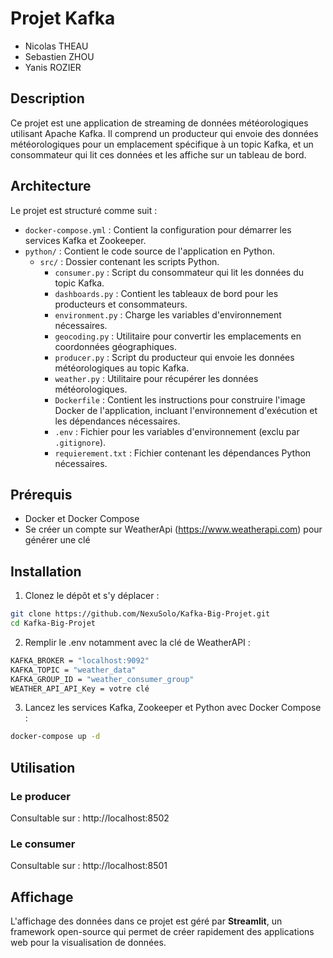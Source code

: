 # Projet Kafka

- Nicolas THEAU
- Sebastien ZHOU
- Yanis ROZIER

## Description

Ce projet est une application de streaming de données météorologiques utilisant Apache Kafka. Il comprend un producteur qui envoie des données météorologiques pour un emplacement spécifique à un topic Kafka, et un consommateur qui lit ces données et les affiche sur un tableau de bord.

## Architecture

Le projet est structuré comme suit :

- `docker-compose.yml` : Contient la configuration pour démarrer les services Kafka et Zookeeper.
- `python/` : Contient le code source de l'application en Python.
  - `src/` : Dossier contenant les scripts Python.
    - `consumer.py` : Script du consommateur qui lit les données du topic Kafka.
    - `dashboards.py` : Contient les tableaux de bord pour les producteurs et consommateurs.
    - `environment.py` : Charge les variables d'environnement nécessaires.
    - `geocoding.py` : Utilitaire pour convertir les emplacements en coordonnées géographiques.
    - `producer.py` : Script du producteur qui envoie les données météorologiques au topic Kafka.
    - `weather.py` : Utilitaire pour récupérer les données météorologiques.
    - `Dockerfile` : Contient les instructions pour construire l'image Docker de l'application, incluant l'environnement d'exécution et les dépendances nécessaires.
    - `.env` : Fichier pour les variables d'environnement (exclu par `.gitignore`).
    - `requierement.txt` : Fichier contenant les dépendances Python nécessaires.



## Prérequis

- Docker et Docker Compose
- Se créer un compte sur WeatherApi (https://www.weatherapi.com) pour générer une clé

## Installation

1. Clonez le dépôt et s'y déplacer :
```sh
git clone https://github.com/NexuSolo/Kafka-Big-Projet.git
cd Kafka-Big-Projet
```
2. Remplir le .env notamment avec la clé de WeatherAPI :
```sh
KAFKA_BROKER = "localhost:9092"
KAFKA_TOPIC = "weather_data"
KAFKA_GROUP_ID = "weather_consumer_group"
WEATHER_API_API_Key = votre clé
```

3. Lancez les services Kafka, Zookeeper et Python avec Docker Compose :
```sh
docker-compose up -d
```

## Utilisation

### Le producer

Consultable sur : http://localhost:8502

### Le consumer

Consultable sur : http://localhost:8501


## Affichage

L'affichage des données dans ce projet est géré par **Streamlit**, un framework open-source qui permet de créer rapidement des applications web pour la visualisation de données.